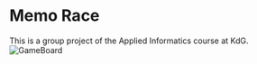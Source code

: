 # Memo Race
This is a group project of the Applied Informatics course at KdG.
![GameBoard](https://user-images.githubusercontent.com/25233962/218327924-0aa3ad7c-f361-4c6d-90e1-f92bdd096b46.png)
